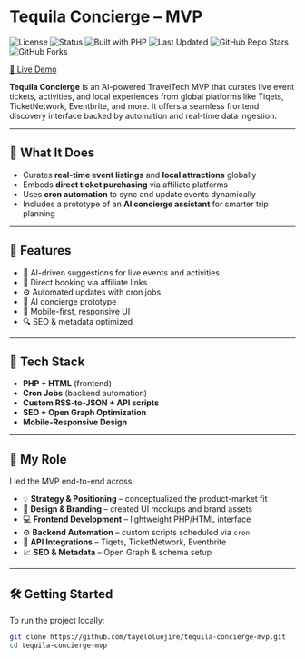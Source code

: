 # Tequila Concierge – MVP

![License](https://img.shields.io/badge/license-MIT-yellow)
![Status](https://img.shields.io/badge/status-live-brightgreen)
![Built with PHP](https://img.shields.io/badge/built%20with-PHP-blue)
![Last Updated](https://img.shields.io/github/last-commit/tayeloluejire/tequila-concierge-mvp)
![GitHub Repo Stars](https://img.shields.io/github/stars/tayeloluejire/tequila-concierge-mvp?style=social)
![GitHub Forks](https://img.shields.io/github/forks/tayeloluejire/tequila-concierge-mvp?style=social)

[🔗 Live Demo](https://tequilaconciergehub.com)

**Tequila Concierge** is an AI-powered TravelTech MVP that curates live event tickets, activities, and local experiences from global platforms like Tiqets, TicketNetwork, Eventbrite, and more. It offers a seamless frontend discovery interface backed by automation and real-time data ingestion.

---

## 🚀 What It Does

- Curates **real-time event listings** and **local attractions** globally  
- Embeds **direct ticket purchasing** via affiliate platforms  
- Uses **cron automation** to sync and update events dynamically  
- Includes a prototype of an **AI concierge assistant** for smarter trip planning  

---

## 🌟 Features

- 🔎 AI-driven suggestions for live events and activities  
- 🔗 Direct booking via affiliate links  
- ⚙️ Automated updates with cron jobs  
- 💬 AI concierge prototype  
- 📱 Mobile-first, responsive UI  
- 🔍 SEO & metadata optimized  

---

## 🧰 Tech Stack

- **PHP + HTML** (frontend)  
- **Cron Jobs** (backend automation)  
- **Custom RSS-to-JSON + API scripts**  
- **SEO + Open Graph Optimization**  
- **Mobile-Responsive Design**

---

## 👤 My Role

I led the MVP end-to-end across:

- 💡 **Strategy & Positioning** – conceptualized the product-market fit  
- 🎨 **Design & Branding** – created UI mockups and brand assets  
- 💻 **Frontend Development** – lightweight PHP/HTML interface  
- ⚙️ **Backend Automation** – custom scripts scheduled via `cron`  
- 🔌 **API Integrations** – Tiqets, TicketNetwork, Eventbrite  
- 📈 **SEO & Metadata** – Open Graph & schema setup  

---

## 🛠️ Getting Started

To run the project locally:

```bash
git clone https://github.com/tayeloluejire/tequila-concierge-mvp.git
cd tequila-concierge-mvp
